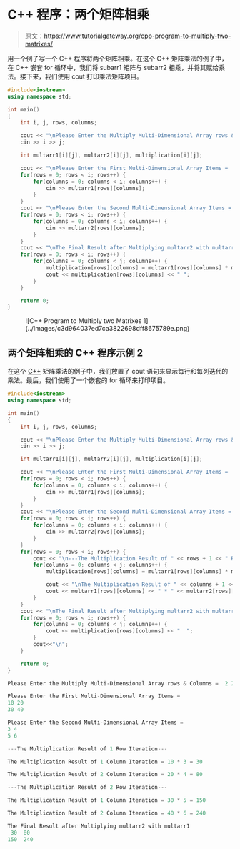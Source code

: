 # C++ 程序：两个矩阵相乘

> 原文：<https://www.tutorialgateway.org/cpp-program-to-multiply-two-matrixes/>

用一个例子写一个 C++ 程序将两个矩阵相乘。在这个 C++ 矩阵乘法的例子中，在 C++ 嵌套 for 循环中，我们将 subarr1 矩阵与 subarr2 相乘，并将其赋给乘法。接下来，我们使用 cout 打印乘法矩阵项目。

```cpp
#include<iostream>
using namespace std;

int main()
{
	int i, j, rows, columns;

	cout << "\nPlease Enter the Multiply Multi-Dimensional Array rows & Columns =  ";
	cin >> i >> j;

	int multarr1[i][j], multarr2[i][j], multiplication[i][j];

	cout << "\nPlease Enter the First Multi-Dimensional Array Items =  ";
	for(rows = 0; rows < i; rows++)	{
		for(columns = 0; columns < i; columns++) {
			cin >> multarr1[rows][columns];
		}		
	}	
	cout << "\nPlease Enter the Second Multi-Dimensional Array Items =  ";
	for(rows = 0; rows < i; rows++)	{
		for(columns = 0; columns < i; columns++) {
			cin >> multarr2[rows][columns];
		}		
	}
	cout << "\nThe Final Result after Multiplying multarr2 with multarr1\n";
	for(rows = 0; rows < i; rows++)	{
		for(columns = 0; columns < j; columns++) {
			multiplication[rows][columns] = multarr1[rows][columns] * multarr2[rows][columns];
			cout << multiplication[rows][columns] << " ";
		}
	}

 	return 0;
}
```

<figure class="wp-block-image size-large">![C++ Program to Multiply two Matrixes 1](../Images/c3d964037ed7ca3822698dff8675789e.png)</figure>

## 两个矩阵相乘的 C++ 程序示例 2

在这个 [C++](https://www.tutorialgateway.org/cpp-programs/) 矩阵乘法的例子中，我们放置了 cout 语句来显示每行和每列迭代的乘法。最后，我们使用了一个嵌套的 for 循环来打印项目。

```cpp
#include<iostream>
using namespace std;

int main()
{
	int i, j, rows, columns;

	cout << "\nPlease Enter the Multiply Multi-Dimensional Array rows & Columns =  ";
	cin >> i >> j;

	int multarr1[i][j], multarr2[i][j], multiplication[i][j];

	cout << "\nPlease Enter the First Multi-Dimensional Array Items =  ";
	for(rows = 0; rows < i; rows++)	{
		for(columns = 0; columns < i; columns++) {
			cin >> multarr1[rows][columns];
		}		
	}	
	cout << "\nPlease Enter the Second Multi-Dimensional Array Items =  ";
	for(rows = 0; rows < i; rows++)	{
		for(columns = 0; columns < i; columns++) {
			cin >> multarr2[rows][columns];
		}		
	}
	for(rows = 0; rows < i; rows++)	{
		cout << "\n---The Multiplication Result of " << rows + 1 << " Row Iteration---\n";
		for(columns = 0; columns < j; columns++) {
			multiplication[rows][columns] = multarr1[rows][columns] * multarr2[rows][columns];

			cout << "\nThe Multiplication Result of " << columns + 1 << " Column Iteration = ";
			cout << multarr1[rows][columns] << " * " << multarr2[rows][columns] << " = " << multiplication[rows][columns] << "\n";
		}
	}
	cout << "\nThe Final Result after Multiplying multarr2 with multarr1\n ";
	for(rows = 0; rows < i; rows++)	{
		for(columns = 0; columns < j; columns++) {
			cout << multiplication[rows][columns] << "  ";
		}
		cout<<"\n";
	}

 	return 0;
}
```

```cpp
Please Enter the Multiply Multi-Dimensional Array rows & Columns =  2 2

Please Enter the First Multi-Dimensional Array Items =  
10 20
30 40

Please Enter the Second Multi-Dimensional Array Items =  
3 4
5 6

---The Multiplication Result of 1 Row Iteration---

The Multiplication Result of 1 Column Iteration = 10 * 3 = 30

The Multiplication Result of 2 Column Iteration = 20 * 4 = 80

---The Multiplication Result of 2 Row Iteration---

The Multiplication Result of 1 Column Iteration = 30 * 5 = 150

The Multiplication Result of 2 Column Iteration = 40 * 6 = 240

The Final Result after Multiplying multarr2 with multarr1
 30  80  
150  240
```